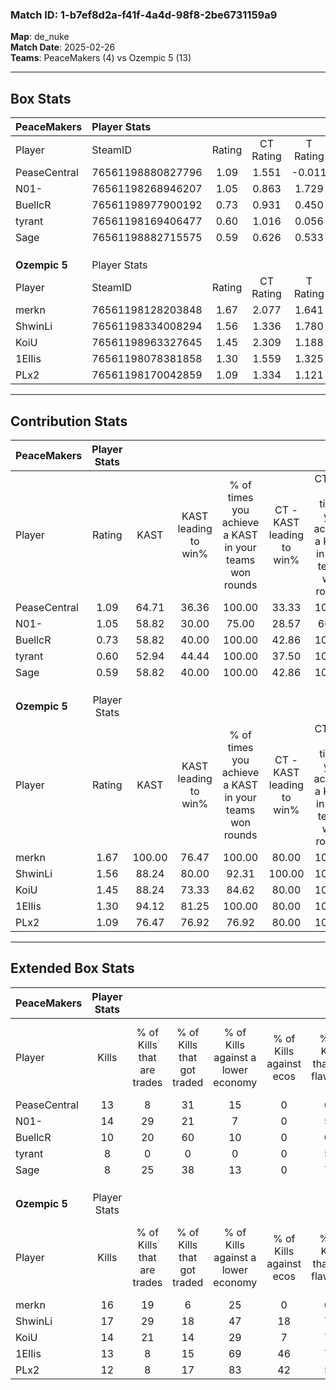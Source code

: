 ### Match ID: 1-b7ef8d2a-f41f-4a4d-98f8-2be6731159a9  
**Map**: de_nuke  
**Match Date**: 2025-02-26  
**Teams**: PeaceMakers (4) vs Ozempic 5 (13)  

---  

## Box Stats  

| **PeaceMakers** | Player Stats      |        |           |          |        |      |       |         |        |      |     |
| :- | :- | :-: | :-: | :-: | :-: | :-: | :-: | :-: | :-: | :-: | :-: |
| Player          | SteamID           | Rating | CT Rating | T Rating |  KAST  | ADR  | Kills | Assists | Deaths | K/D  | HS% |
| PeaseCentral    | 76561198880827796 |  1.09  |   1.551   |  -0.011  | 64.71  | 87.8 |  13   |    3    |   13   | 1.00 | 30  |
| N01-            | 76561198268946207 |  1.05  |   0.863   |  1.729   | 58.82  | 83.7 |  14   |    4    |   14   | 1.00 | 78  |
| BuellcR         | 76561198977900192 |  0.73  |   0.931   |  0.450   | 58.82  | 58.2 |  10   |    2    |   15   | 0.67 | 40  |
| tyrant          | 76561198169406477 |  0.60  |   1.016   |  0.056   | 52.94  | 61.1 |   8   |    4    |   15   | 0.53 | 62  |
| Sage            | 76561198882715575 |  0.59  |   0.626   |  0.533   | 58.82  | 47.5 |   8   |    1    |   15   | 0.53 | 75  |
|                 |                   |        |           |          |        |      |       |         |        |      |     |
|                 |                   |        |           |          |        |      |       |         |        |      |     |
|                 |                   |        |           |          |        |      |       |         |        |      |     |
| **Ozempic 5**   | Player Stats      |        |           |          |        |      |       |         |        |      |     |
| Player          | SteamID           | Rating | CT Rating | T Rating |  KAST  | ADR  | Kills | Assists | Deaths | K/D  | HS% |
| merkn           | 76561198128203848 |  1.67  |   2.077   |  1.641   | 100.00 | 90.8 |  16   |    5    |   8    | 2.00 | 62  |
| ShwinLi         | 76561198334008294 |  1.56  |   1.336   |  1.780   | 88.24  | 89.7 |  17   |    2    |   10   | 1.70 | 47  |
| KoiU            | 76561198963327645 |  1.45  |   2.309   |  1.188   | 88.24  | 98.3 |  14   |    5    |   10   | 1.40 | 85  |
| 1EIIis          | 76561198078381858 |  1.30  |   1.559   |  1.325   | 94.12  | 83.9 |  13   |    5    |   13   | 1.00 | 84  |
| PLx2            | 76561198170042859 |  1.09  |   1.334   |  1.121   | 76.47  | 69.8 |  12   |    2    |   12   | 1.00 | 50  |
---  

## Contribution Stats  

| **PeaceMakers** | Player Stats |        |                      |                                                        |                           |                                                             |                          |                                                            |
| :- | :-: | :-: | :-: | :-: | :-: | :-: | :-: | :-: |
| Player          |    Rating    |  KAST  | KAST leading to win% | % of times you achieve a KAST in your teams won rounds | CT - KAST leading to win% | CT - % of times you achieve a KAST in your teams won rounds | T - KAST leading to win% | T - % of times you achieve a KAST in your teams won rounds |
| PeaseCentral    |     1.09     | 64.71  |        36.36         |                         100.00                         |           33.33           |                           100.00                            |          50.00           |                           100.00                           |
| N01-            |     1.05     | 58.82  |        30.00         |                         75.00                          |           28.57           |                            66.67                            |          33.33           |                           100.00                           |
| BuellcR         |     0.73     | 58.82  |        40.00         |                         100.00                         |           42.86           |                           100.00                            |          33.33           |                           100.00                           |
| tyrant          |     0.60     | 52.94  |        44.44         |                         100.00                         |           37.50           |                           100.00                            |          100.00          |                           100.00                           |
| Sage            |     0.59     | 58.82  |        40.00         |                         100.00                         |           42.86           |                           100.00                            |          33.33           |                           100.00                           |
|                 |              |        |                      |                                                        |                           |                                                             |                          |                                                            |
|                 |              |        |                      |                                                        |                           |                                                             |                          |                                                            |
|                 |              |        |                      |                                                        |                           |                                                             |                          |                                                            |
| **Ozempic 5**   | Player Stats |        |                      |                                                        |                           |                                                             |                          |                                                            |
| Player          |    Rating    |  KAST  | KAST leading to win% | % of times you achieve a KAST in your teams won rounds | CT - KAST leading to win% | CT - % of times you achieve a KAST in your teams won rounds | T - KAST leading to win% | T - % of times you achieve a KAST in your teams won rounds |
| merkn           |     1.67     | 100.00 |        76.47         |                         100.00                         |           80.00           |                           100.00                            |          75.00           |                           100.00                           |
| ShwinLi         |     1.56     | 88.24  |        80.00         |                         92.31                          |          100.00           |                           100.00                            |          72.73           |                           88.89                            |
| KoiU            |     1.45     | 88.24  |        73.33         |                         84.62                          |           80.00           |                           100.00                            |          70.00           |                           77.78                            |
| 1EIIis          |     1.30     | 94.12  |        81.25         |                         100.00                         |           80.00           |                           100.00                            |          81.82           |                           100.00                           |
| PLx2            |     1.09     | 76.47  |        76.92         |                         76.92                          |           80.00           |                           100.00                            |          75.00           |                           66.67                            |
---  

## Extended Box Stats  

| **PeaceMakers** | Player Stats |                            |                            |                                    |                         |                              |                                 |        |                             |                                     |                          |                               |                            |
| :- | :-: | :-: | :-: | :-: | :-: | :-: | :-: | :-: | :-: | :-: | :-: | :-: | :-: |
| Player          |    Kills     | % of Kills that are trades | % of Kills that got traded | % of Kills against a lower economy | % of Kills against ecos | % of Kills that are flawless | % of Kills that are close duels | Deaths | % of Deaths that get traded | % of Deaths against a lower economy | % of Deaths against ecos | % of Deaths that are flawless | % of Deaths that are close |
| PeaseCentral    |      13      |             8              |             31             |                 15                 |            0            |              62              |                8                |   13   |              8              |                 15                  |            0             |              62               |             8              |
| N01-            |      14      |             29             |             21             |                 7                  |            0            |              50              |                0                |   14   |             14              |                 14                  |            0             |              64               |             0              |
| BuellcR         |      10      |             20             |             60             |                 10                 |            0            |              60              |               10                |   15   |             20              |                 13                  |            0             |              73               |             7              |
| tyrant          |      8       |             0              |             0              |                 0                  |            0            |              50              |               13                |   15   |             27              |                 13                  |            0             |              73               |             13             |
| Sage            |      8       |             25             |             38             |                 13                 |            0            |              75              |                0                |   15   |              0              |                 13                  |            0             |              80               |             0              |
|                 |              |                            |                            |                                    |                         |                              |                                 |        |                             |                                     |                          |                               |                            |
|                 |              |                            |                            |                                    |                         |                              |                                 |        |                             |                                     |                          |                               |                            |
|                 |              |                            |                            |                                    |                         |                              |                                 |        |                             |                                     |                          |                               |                            |
| **Ozempic 5**   | Player Stats |                            |                            |                                    |                         |                              |                                 |        |                             |                                     |                          |                               |                            |
| Player          |    Kills     | % of Kills that are trades | % of Kills that got traded | % of Kills against a lower economy | % of Kills against ecos | % of Kills that are flawless | % of Kills that are close duels | Deaths | % of Deaths that get traded | % of Deaths against a lower economy | % of Deaths against ecos | % of Deaths that are flawless | % of Deaths that are close |
| merkn           |      16      |             19             |             6              |                 25                 |            0            |              63              |                6                |   8    |             50              |                 63                  |            0             |              88               |             25             |
| ShwinLi         |      17      |             29             |             18             |                 47                 |           18            |              71              |                6                |   10   |             30              |                 40                  |            10            |              50               |             0              |
| KoiU            |      14      |             21             |             14             |                 29                 |            7            |              79              |                0                |   10   |             30              |                 40                  |            10            |              70               |             0              |
| 1EIIis          |      13      |             8              |             15             |                 69                 |           46            |              77              |                0                |   13   |             23              |                 38                  |            8             |              46               |             8              |
| PLx2            |      12      |             8              |             17             |                 83                 |           42            |              50              |               17                |   12   |             25              |                 25                  |            0             |              67               |             0              |
